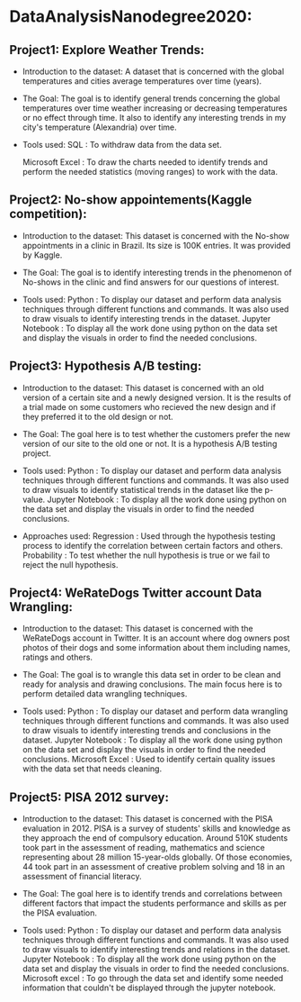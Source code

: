 # DataAnalysisNanodegree2020:

## Project1: Explore Weather Trends:

* Introduction to the dataset: A dataset that is concerned with the global temperatures and cities average temperatures over time (years). 

* The Goal: The goal is to identify general trends concerning the global temperatures over time weather increasing or decreasing temperatures or no effect through time. 
            It also to identify any interesting trends in my city's temperature (Alexandria) over time. 

* Tools used: SQL : To withdraw data from the data set. 

    Microsoft Excel : To draw the charts needed to identify trends and perform the needed statistics (moving ranges) to work with the data.
            
## Project2: No-show appointements(Kaggle competition):

* Introduction to the dataset: This dataset is concerned with the No-show appointments in a clinic in Brazil. Its size is 100K entries. It was provided by Kaggle.

* The Goal: The goal is to identify interesting trends in the phenomenon of No-shows in the clinic and find answers for our questions of interest. 

* Tools used: Python : To display our dataset and perform data analysis techniques through different functions and commands. 
                       It was also used to draw visuals to identify interesting trends in the dataset. 
              Jupyter Notebook : To display all the work done using python on the data set and display the visuals in order to find the needed conclusions.

## Project3: Hypothesis A/B testing:

* Introduction to the dataset: This dataset is concerned with an old version of a certain site and a newly designed version. 
It is the results of a trial made on some customers who recieved the new design and if they preferred it to the old design or not.

* The Goal: The goal here is to test whether the customers prefer the new version of our site to the old one or not. It is a hypothesis A/B testing project.

* Tools used: Python : To display our dataset and perform data analysis techniques through different functions and commands. 
                       It was also used to draw visuals to identify statistical trends in the dataset like the p-value. 
              Jupyter Notebook : To display all the work done using python on the data set and display the visuals in order to find the needed conclusions.

* Approaches used: Regression : Used through the hypothesis testing process to identify the correlation between certain factors and others. 
                   Probability : To test whether the null hypothesis is true or we fail to reject the null hypothesis.

## Project4: WeRateDogs Twitter account Data Wrangling:

* Introduction to the dataset: This dataset is concerned with the WeRateDogs account in Twitter. 
                               It is an account where dog owners post photos of their dogs and some information about them including names, ratings and others.

* The Goal: The goal is to wrangle this data set in order to be clean and ready for analysis and drawing conclusions. 
            The main focus here is to perform detailed data wrangling techniques.

* Tools used: Python : To display our dataset and perform data wrangling techniques through different functions and commands. 
                       It was also used to draw visuals to identify interesting trends and conclusions in the dataset. 
              Jupyter Notebook : To display all the work done using python on the data set and display the visuals in order to find the needed conclusions. 
              Microsoft Excel : Used to identify certain quality issues with the data set that needs cleaning. 

## Project5: PISA 2012 survey:

* Introduction to the dataset: This dataset is concerned with the PISA evaluation in 2012. 
                               PISA is a survey of students' skills and knowledge as they approach the end of compulsory education. 
                               Around 510K students took part in the assessment of reading, mathematics and science representing about 28 million 15-year-olds globally. 
                               Of those economies, 44 took part in an assessment of creative problem solving and 18 in an assessment of financial literacy.

* The Goal: The goal here is to identify trends and correlations between different factors that impact the students performance and skills as per the PISA evaluation.

* Tools used: Python : To display our dataset and perform data analysis techniques through different functions and commands. 
                       It was also used to draw visuals to identify interesting trends and relations in the dataset. 
              Jupyter Notebook : To display all the work done using python on the data set and display the visuals in order to find the needed conclusions. 
              Microsoft excel : To go through the data set and identify some needed information that couldn't be displayed through the jupyter notebook.


